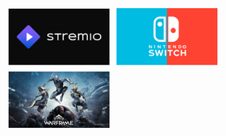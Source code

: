 <style> img{padding:1%;} </style>

<a href="./stremio.md"><img src="./img/bannerStremio.png" width="200px"></a>
<a href="./switch.md"><img src="./img/bannerNintendoSwitch.png" width="200px"></a>
<a href="./warframe.md"><img src="./img/bannerWarframe.webp" width="200px"></a>